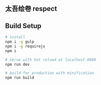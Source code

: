 ## 太吾绘卷 respect



## Build Setup

``` bash
# install
npm i -g gulp
npm i -g requirejs
npm i

# serve with hot reload at localhost:8080
npm run dev

# build for production with minification
npm run build
```